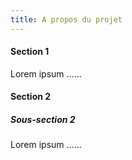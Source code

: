 ```yaml
---
title: A propos du projet
---
```


#### Section 1
Lorem ipsum ......

#### Section 2
##### Sous-section 2
Lorem ipsum ......
